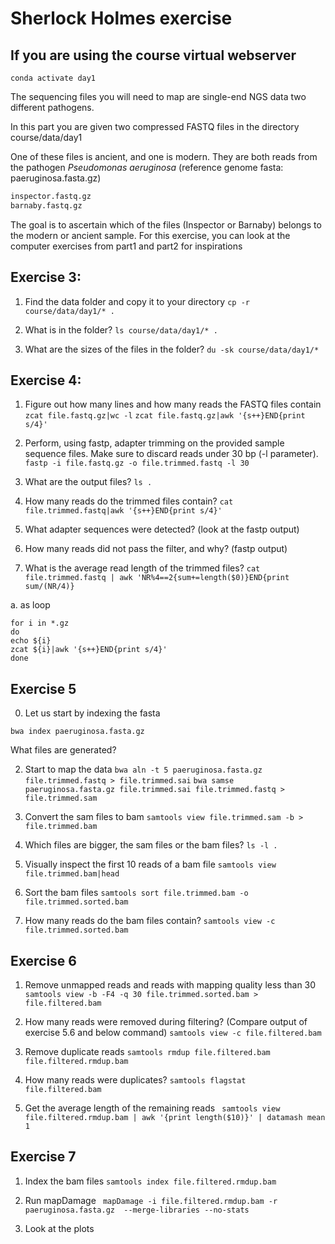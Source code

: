 # Sherlock Holmes exercise 

## If you are using the course virtual webserver
```
conda activate day1
```


The sequencing files you will need to map are single-end NGS data two different pathogens.

In this part you are given two compressed FASTQ files in the directory course/data/day1

One of these files is ancient, and one is modern. They are both reads from the pathogen <i>Pseudomonas aeruginosa</i> (reference genome fasta: paeruginosa.fasta.gz)

~~~bash
inspector.fastq.gz
barnaby.fastq.gz 
~~~

The goal is to ascertain which of the files (Inspector or Barnaby) belongs to the modern or ancient sample. For this exercise, you can look at the computer exercises from part1 and part2 for inspirations 

## Exercise 3:

1. Find the data folder and copy it to your directory
 ```cp -r course/data/day1/* .```

2. What is in the folder?
```ls course/data/day1/* .```

3. What are the sizes of the files in the folder?
```du -sk course/data/day1/*```


## Exercise 4:

1. Figure out how many lines and how many reads the FASTQ files contain
```zcat file.fastq.gz|wc -l```
```zcat file.fastq.gz|awk '{s++}END{print s/4}'```
   
2. Perform, using fastp, adapter trimming on the provided sample sequence files. Make sure to discard reads under 30 bp (-l parameter).
```fastp -i file.fastq.gz -o file.trimmed.fastq -l 30```

3. What are the output files?
``` ls . ``` 

4. How many reads do the trimmed files contain?
```cat file.trimmed.fastq|awk '{s++}END{print s/4}'```

5. What adapter sequences were detected? (look at the fastp output)

6. How many reads did not pass the filter, and why? (fastp output)

7. What is the average read length of the trimmed files?
```cat file.trimmed.fastq | awk 'NR%4==2{sum+=length($0)}END{print sum/(NR/4)}```   

a. as loop

```
for i in *.gz
do
echo ${i}
zcat ${i}|awk '{s++}END{print s/4}'
done
```

## Exercise 5 
0. Let us start by indexing the fasta

 ```
bwa index paeruginosa.fasta.gz
```
What files are generated?

2. Start to map the data
``` bwa aln -t 5 paeruginosa.fasta.gz file.trimmed.fastq > file.trimmed.sai ``` 
``` bwa samse paeruginosa.fasta.gz file.trimmed.sai file.trimmed.fastq > file.trimmed.sam ``` 
   
3. Convert the sam files to bam
``` samtools view file.trimmed.sam -b > file.trimmed.bam ```

4. Which files are bigger, the sam files or the bam files?
``` ls -l . ``` 

5. Visually inspect the first 10 reads of a bam file
``` samtools view file.trimmed.bam|head ```

6. Sort the bam files
   ``` samtools sort file.trimmed.bam -o file.trimmed.sorted.bam ```

7. How many reads do the bam files contain?
   ``` samtools view -c file.trimmed.sorted.bam ```
   
   
## Exercise 6 

1. Remove unmapped reads and reads with mapping quality less than 30
   ``` samtools view -b -F4 -q 30 file.trimmed.sorted.bam > file.filtered.bam ```

2. How many reads were removed during filtering? (Compare output of exercise 5.6 and below command)
   ``` samtools view -c file.filtered.bam ```

3. Remove duplicate reads
   ``` samtools rmdup file.filtered.bam file.filtered.rmdup.bam ```

4. How many reads were duplicates?
   ``` samtools flagstat file.filtered.bam ```

5. Get the average length of the remaining reads
 ```  samtools view file.filtered.rmdup.bam | awk '{print length($10)}' | datamash mean 1 ```

## Exercise 7

1. Index the bam files
   ``` samtools index file.filtered.rmdup.bam ```

2. Run mapDamage
   ``` mapDamage -i file.filtered.rmdup.bam -r  paeruginosa.fasta.gz  --merge-libraries --no-stats```

3. Look at the plots 





